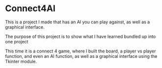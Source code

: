 # Connect4AI
 This is a project I made that has an AI you can play against, as well as a graphical interface.

The purpose of this project is to show what I have learned bundled up into one project

This time it is a connect 4 game, where I built the board, a player vs player function, and even an AI function, as well as a graphical interface using the Tkinter module.
